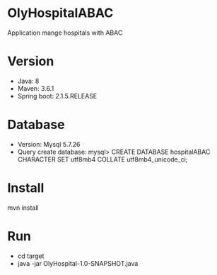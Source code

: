 # OlyHospitalABAC
Application mange hospitals with ABAC

# Version
<ul>
<li>Java: 8</li>
<li>Maven: 3.6.1</li>
<li>Spring boot: 2.1.5.RELEASE</li>
</ul>

# Database
<ul>
<li>Version: Mysql 5.7.26</li>
<li>Query create database: mysql> CREATE DATABASE hospitalABAC CHARACTER SET utf8mb4 COLLATE utf8mb4_unicode_ci;</li>
</ul>

# Install
mvn install

# Run
<ul>
<li>cd target</li>
<li>java -jar OlyHospital-1.0-SNAPSHOT.java</li>
</ul>
